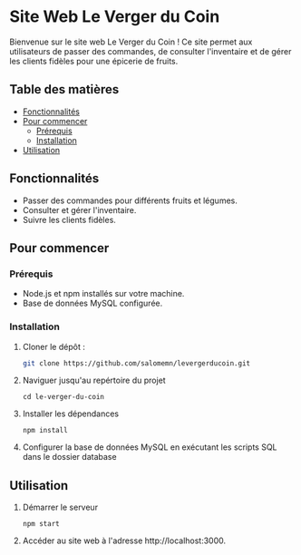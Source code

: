 # Site Web Le Verger du Coin

Bienvenue sur le site web Le Verger du Coin ! Ce site permet aux utilisateurs de passer des commandes, de consulter l'inventaire et de gérer les clients fidèles pour une épicerie de fruits.

## Table des matières

- [Fonctionnalités](#fonctionnalités)
- [Pour commencer](#pour-commencer)
  - [Prérequis](#prérequis)
  - [Installation](#installation)
- [Utilisation](#utilisation)

## Fonctionnalités

- Passer des commandes pour différents fruits et légumes.
- Consulter et gérer l'inventaire.
- Suivre les clients fidèles.

## Pour commencer

### Prérequis

- Node.js et npm installés sur votre machine.
- Base de données MySQL configurée.

### Installation

1. Cloner le dépôt :

   ```bash
   git clone https://github.com/salomemn/levergerducoin.git
   

2. Naviguer jusqu'au repértoire du projet
   
   ```
   cd le-verger-du-coin
   ```
4. Installer les dépendances

   ```
   npm install
   ```

6. Configurer la base de données MySQL en exécutant les scripts SQL dans le dossier database

## Utilisation

1. Démarrer le serveur

   ```
   npm start
   ```

2. Accéder au site web à l'adresse http://localhost:3000.
